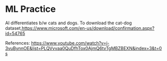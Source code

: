 # ML Practice

AI differentiates b/w cats and dogs. To download the cat-dog dataset,https://www.microsoft.com/en-us/download/confirmation.aspx?id=54765



References: https://www.youtube.com/watch?v=j-3vuBynnOE&list=PLQVvvaa0QuDfhTox0AjmQ6tvTgMBZBEXN&index=3&t=0s
